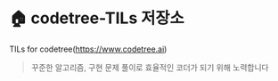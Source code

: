 # 🏠 codetree-TILs 저장소
TILs for codetree(https://www.codetree.ai)

> 꾸준한 알고리즘, 구현 문제 풀이로 효율적인 코더가 되기 위해 노력합니다

